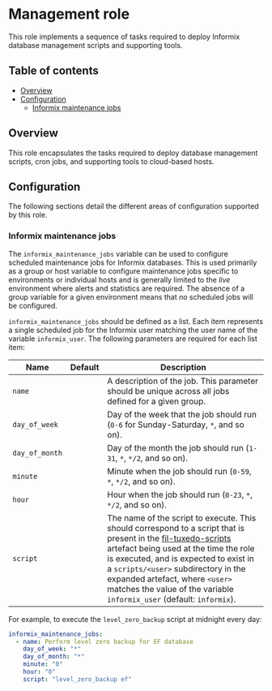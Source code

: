 # Management role

This role implements a sequence of tasks required to deploy Informix database management scripts and supporting tools.

## Table of contents

* [Overview][1]
* [Configuration][2]
    * [Informix maintenance jobs][3]

[1]: #overview
[2]: #configuration
[3]: #informix-maintenance-jobs

## Overview

This role encapsulates the tasks required to deploy database management scripts, cron jobs, and supporting tools to cloud-based hosts.

## Configuration

The following sections detail the different areas of configuration supported by this role.

### Informix maintenance jobs

The `informix_maintenance_jobs` variable can be used to configure scheduled maintenance jobs for Informix databases. This is used primarily as a group or host variable to configure maintenance jobs specific to environments or individual hosts and is generally limited to the _live_ environment where alerts and statistics are required. The absence of a group variable for a given environment means that _no_ scheduled jobs will be configured.

`informix_maintenance_jobs` should be defined as a list. Each item represents a single scheduled job for the Informix user matching the user name of the variable `informix_user`. The following parameters are required for each list item:

| Name                 | Default | Description                                                                          |
|----------------------|---------|--------------------------------------------------------------------------------------|
| `name`               |         | A description of the job. This parameter should be unique across all jobs defined for a given group. |
| `day_of_week`        |         | Day of the week that the job should run (`0-6` for Sunday-Saturday, `*`, and so on). |
| `day_of_month`       |         | Day of the month the job should run (`1-31`, `*`, `*/2`, and so on).                 |
| `minute`             |         | Minute when the job should run (`0-59`, `*`, `*/2`, and so on).                      |
| `hour`               |         | Hour when the job should run (`0-23`, `*`, `*/2`, and so on).                        |
| `script`             |         | The name of the script to execute. This should correspond to a script that is present in the [fil-tuxedo-scripts](https://github.com/companieshouse/fil-tuxedo-scripts) artefact being used at the time the role is executed, and is expected to exist in a `scripts/<user>` subdirectory in the expanded artefact, where `<user>` matches the value of the variable `informix_user` (default: `informix`).

For example, to execute the `level_zero_backup` script at midnight every day:

```yaml
informix_maintenance_jobs:
  - name: Perform level zero backup for EF database
    day_of_week: "*"
    day_of_month: "*"
    minute: "0"
    hour: "0"
    script: "level_zero_backup ef"
```

